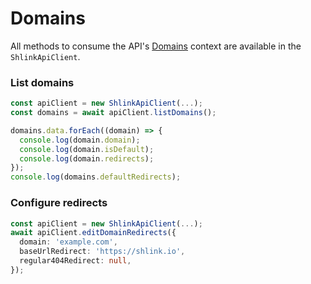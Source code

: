 # Domains

All methods to consume the API's [Domains](https://api-spec.shlink.io/#/Domains) context are available in the `ShlinkApiClient`.

### List domains

```ts
const apiClient = new ShlinkApiClient(...);
const domains = await apiClient.listDomains();

domains.data.forEach((domain) => {
  console.log(domain.domain);
  console.log(domain.isDefault);
  console.log(domain.redirects);
});
console.log(domains.defaultRedirects);
```

### Configure redirects

```ts
const apiClient = new ShlinkApiClient(...);
await apiClient.editDomainRedirects({
  domain: 'example.com',
  baseUrlRedirect: 'https://shlink.io',
  regular404Redirect: null,
});
```
